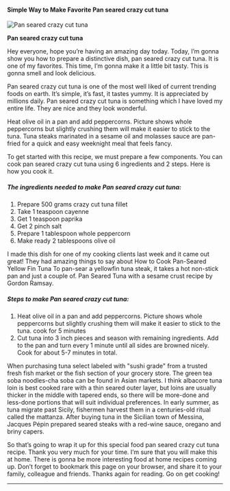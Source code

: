             

#### Simple Way to Make Favorite Pan seared crazy cut tuna

![Pan seared crazy cut tuna](https://img-global.cpcdn.com/recipes/7b0fff9374775b2c/751x532cq70/pan-seared-crazy-cut-tuna-recipe-main-photo.jpg)

**Pan seared crazy cut tuna**

Hey everyone, hope you’re having an amazing day today. Today, I’m gonna show you how to prepare a distinctive dish, pan seared crazy cut tuna. It is one of my favorites. This time, I’m gonna make it a little bit tasty. This is gonna smell and look delicious.

Pan seared crazy cut tuna is one of the most well liked of current trending foods on earth. It’s simple, it’s fast, it tastes yummy. It is appreciated by millions daily. Pan seared crazy cut tuna is something which I have loved my entire life. They are nice and they look wonderful.

Heat olive oil in a pan and add peppercorns. Picture shows whole peppercorns but slightly crushing them will make it easier to stick to the tuna. Tuna steaks marinated in a sesame oil and molasses sauce are pan-fried for a quick and easy weeknight meal that feels fancy.

To get started with this recipe, we must prepare a few components. You can cook pan seared crazy cut tuna using 6 ingredients and 2 steps. Here is how you cook it.

##### The ingredients needed to make Pan seared crazy cut tuna:

1.  Prepare 500 grams crazy cut tuna fillet
2.  Take 1 teaspoon cayenne
3.  Get 1 teaspoon paprika
4.  Get 2 pinch salt
5.  Prepare 1 tablespoon whole peppercorn
6.  Make ready 2 tablespoons olive oil

I made this dish for one of my cooking clients last week and it came out great! They had amazing things to say about How to Cook Pan-Seared Yellow Fin Tuna To pan-sear a yellowfin tuna steak, it takes a hot non-stick pan and just a couple of. Pan Seared Tuna with a sesame crust recipe by Gordon Ramsay.

##### Steps to make Pan seared crazy cut tuna:

1.  Heat olive oil in a pan and add peppercorns. Picture shows whole peppercorns but slightly crushing them will make it easier to stick to the tuna. cook for 5 minutes
2.  Cut tuna into 3 inch pieces and season with remaining ingredients. Add to the pan and turn every 1 minute until all sides are browned nicely. Cook for about 5-7 minutes in total.

When purchasing tuna select labeled with "sushi grade" from a trusted fresh fish market or the fish section of your grocery store. The green tea soba noodles-cha soba can be found in Asian markets. I think albacore tuna loin is best cooked rare with a thin seared outer layer, but loins are usually thicker in the middle with tapered ends, so there will be more-done and less-done portions that will suit individual preferences. In early summer, as tuna migrate past Sicily, fishermen harvest them in a centuries-old ritual called the mattanza. After buying tuna in the Sicilian town of Messina, Jacques Pépin prepared seared steaks with a red-wine sauce, oregano and briny capers.

So that’s going to wrap it up for this special food pan seared crazy cut tuna recipe. Thank you very much for your time. I’m sure that you will make this at home. There is gonna be more interesting food at home recipes coming up. Don’t forget to bookmark this page on your browser, and share it to your family, colleague and friends. Thanks again for reading. Go on get cooking!

* * *